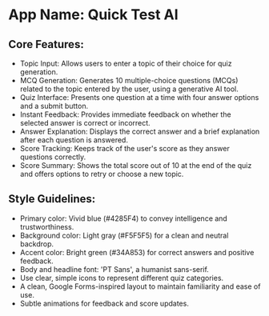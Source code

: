 # **App Name**: Quick Test AI

## Core Features:

- Topic Input: Allows users to enter a topic of their choice for quiz generation.
- MCQ Generation: Generates 10 multiple-choice questions (MCQs) related to the topic entered by the user, using a generative AI tool.
- Quiz Interface: Presents one question at a time with four answer options and a submit button.
- Instant Feedback: Provides immediate feedback on whether the selected answer is correct or incorrect.
- Answer Explanation: Displays the correct answer and a brief explanation after each question is answered.
- Score Tracking: Keeps track of the user's score as they answer questions correctly.
- Score Summary: Shows the total score out of 10 at the end of the quiz and offers options to retry or choose a new topic.

## Style Guidelines:

- Primary color: Vivid blue (#4285F4) to convey intelligence and trustworthiness.
- Background color: Light gray (#F5F5F5) for a clean and neutral backdrop.
- Accent color: Bright green (#34A853) for correct answers and positive feedback.
- Body and headline font: 'PT Sans', a humanist sans-serif.
- Use clear, simple icons to represent different quiz categories.
- A clean, Google Forms-inspired layout to maintain familiarity and ease of use.
- Subtle animations for feedback and score updates.